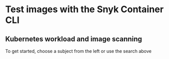 # Test images with the Snyk Container CLI

## Kubernetes workload and image scanning

To get started, choose a subject from the left or use the search above

